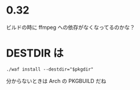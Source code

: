 # 0.32

ビルドの時に ffmpeg への依存がなくなってるのかな？

# DESTDIR は

``
./waf install --destdir="$pkgdir"
``

分からないときは Arch の PKGBUILD だね
<!-- vim: set tw=90 filetype=markdown : -->
